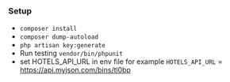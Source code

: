 ### Setup
*  `composer install`
* `composer dump-autoload`
*  `php artisan key:generate`
*  Run testing `vendor/bin/phpunit`
* set HOTELS_API_URL in env file
  for example `HOTELS_API_URL` = https://api.myjson.com/bins/tl0bp


